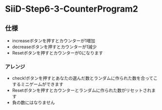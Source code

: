 # SiiD-Step6-3-CounterProgram2

## 仕様
- increaseボタンを押すとカウンターが1増加
- decreaseボタンを押すとカウンターが1減少
- Resetボタンを押すとカウンターが0になります

### アレンジ
- check!ボタンを押すとあなたの選んだ数とランダムに作られた数を合ってこするミニゲームができます
- Resetボタンを押すとカウンターとランダムに作られた数がリセットされます
- 負の数にはなりません
